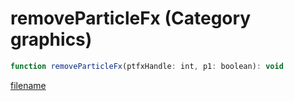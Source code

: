 # removeParticleFx (Category graphics)

```js
function removeParticleFx(ptfxHandle: int, p1: boolean): void
```

[filename](removeParticleFx_m.md ':include')
